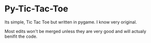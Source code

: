 # Py-Tic-Tac-Toe
Its simple, Tic Tac Toe but written in pygame. I know very original.

Most edits won't be merged unless they are very good and will actualy benifit the code.

